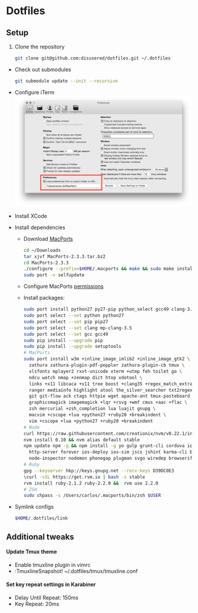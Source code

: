 # Dotfiles

## Setup

1. Clone the repository
    ```bash
    git clone git@github.com:disusered/dotfiles.git ~/.dotfiles
    ```

- Check out submodules
    ```bash
    git submodule update --init --recursive
    ```

- Configure iTerm
  ![iTerm2 Configuration](https://raw.githubusercontent.com/disusered/dotfiles/docs/images/iterm.png "iTerm2 Configuration")

- Install XCode

- Install dependencies
  - Download [MacPorts](https://www.macports.org/install.php#source)
    ```bash
    cd ~/Downloads
    tar xjvf MacPorts-2.3.3.tar.bz2
    cd MacPorts-2.3.3
    ./configure --prefix=$HOME/.macports && make && sudo make install
    sudo port -v selfupdate
    ```

  - Configure MacPorts [permissions](http://superuser.com/a/570146/34947)

  - Install packages:
      ```bash
      sudo port install python27 py27-pip python_select gcc49 clang-3.5
      sudo port select --set python python27
      sudo port select --set pip pip27
      sudo port select --set clang mp-clang-3.5
      sudo port select --set gcc gcc49
      sudo pip install --upgrade pip
      sudo pip install --upgrade setuptools
      # MacPorts
      sudo port install w3m +inline_image_imlib2 +inline_image_gtk2 \
        zathura zathura-plugin-pdf-poppler zathura-plugin-cb tmux \
        xlsfonts mplayer2 rxvt-unicode xterm +utmp feh toilet go \
        ndcu watch nmap +zenmap dict htop xdotool \
        links +x11 libcaca +x11 tree boost +clang35 +regex_match_extra \
        ranger mediainfo highlight atool the_silver_searcher txt2regex \
        git git-flow ack ctags httpie wget apache-ant tmux-pasteboard \
        graphicsmagick imagemagick +lqr +rsvg +wmf cmus +aac +flac \
        zsh mercurial +zsh_completion lua luajit gnupg \
        macvim +cscope +lua +python27 +ruby20 +breakindent \
        vim +cscope +lua +python27 +ruby20 +breakindent
      # Node
      curl https://raw.githubusercontent.com/creationix/nvm/v0.22.1/install.sh | bash
      nvm install 0.10 && nvm alias default stable
      npm update npm -g && npm install -g yo gulp grunt-cli cordova ionic \
        http-server forever ios-deploy ios-sim jscs jshint karma-cli bower \
        node-inspector nodemon phonegap plugman svgo wiredep browserify
      # Ruby
      gpg --keyserver hkp://keys.gnupg.net --recv-keys D39DC0E3
      \curl -sSL https://get.rvm.io | bash -s stable
      rvm install ruby-2.1.2 ruby-2.2.0 &&  rvm use 2.2.0
      # ZSH
      sudo chpass -s /Users/carlos/.macports/bin/zsh $USER
      ```

- Symlink configs
    ```bash
    $HOME/.dotfiles/link
    ```

## Additional tweaks

#### Update Tmux theme
- Enable tmuxline plugin in vimrc
- :TmuxlineSnapshot! ~/.dotfiles/tmux/tmuxline.conf

#### Set key repeat settings in Karabiner
- Delay Until Repeat: 150ms
- Key Repeat: 20ms
